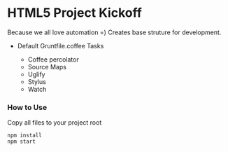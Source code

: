 HTML5 Project Kickoff
================
Because we all love automation =) Creates base struture for development.

* Default Gruntfile.coffee Tasks

	* Coffee percolator
	* Source Maps
	* Uglify
	* Stylus
	* Watch
	

### How to Use

Copy all files to your project root

	npm install
	npm start